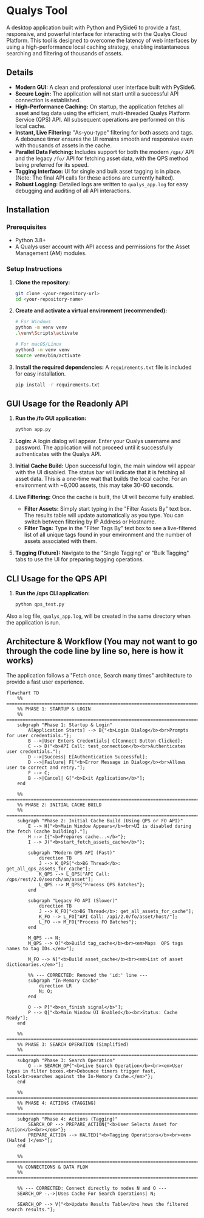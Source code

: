 # Qualys Tool

A desktop application built with Python and PySide6 to provide a fast, responsive, and powerful interface for interacting with the Qualys Cloud Platform. This tool is designed to overcome the latency of web interfaces by using a high-performance local caching strategy, enabling instantaneous searching and filtering of thousands of assets.

## Details

-   **Modern GUI:** A clean and professional user interface built with PySide6.
-   **Secure Login:** The application will not start until a successful API connection is established.
-   **High-Performance Caching:** On startup, the application fetches all asset and tag data using the efficient, multi-threaded Qualys Platform Service (QPS) API. All subsequent operations are performed on this local cache.
-   **Instant, Live Filtering:** "As-you-type" filtering for both assets and tags. A debounce timer ensures the UI remains smooth and responsive even with thousands of assets in the cache.
-   **Parallel Data Fetching:** Includes support for both the modern `/qps/` API and the legacy `/fo/` API for fetching asset data, with the QPS method being preferred for its speed.
-   **Tagging Interface:** UI for single and bulk asset tagging is in place. (Note: The final API calls for these actions are currently halted).
-   **Robust Logging:** Detailed logs are written to `qualys_app.log` for easy debugging and auditing of all API interactions.

## Installation

### Prerequisites

-   Python 3.8+
-   A Qualys user account with API access and permissions for the Asset Management (AM) modules.

### Setup Instructions

1.  **Clone the repository:**
    ```bash
    git clone <your-repository-url>
    cd <your-repository-name>
    ```

2.  **Create and activate a virtual environment (recommended):**
    ```bash
    # For Windows
    python -m venv venv
    .\venv\Scripts\activate

    # For macOS/Linux
    python3 -m venv venv
    source venv/bin/activate
    ```

3.  **Install the required dependencies:**
    A `requirements.txt` file is included for easy installation.
    ```bash
    pip install -r requirements.txt
    ```

## GUI Usage for the Readonly API

1.  **Run the /fo GUI application:**
    ```bash
    python app.py
    ```

2.  **Login:** A login dialog will appear. Enter your Qualys username and password. The application will not proceed until it successfully authenticates with the Qualys API.

3.  **Initial Cache Build:** Upon successful login, the main window will appear with the UI disabled. The status bar will indicate that it is fetching all asset data. This is a one-time wait that builds the local cache. For an environment with ~6,000 assets, this may take 30-60 seconds.

4.  **Live Filtering:** Once the cache is built, the UI will become fully enabled.
    -   **Filter Assets:** Simply start typing in the "Filter Assets By" text box. The results table will update automatically as you type. You can switch between filtering by IP Address or Hostname.
    -   **Filter Tags:** Type in the "Filter Tags By" text box to see a live-filtered list of all unique tags found in your environment and the number of assets associated with them.

5.  **Tagging (Future):** Navigate to the "Single Tagging" or "Bulk Tagging" tabs to use the UI for preparing tagging operations.

## CLI Usage for the QPS API

1.  **Run the /qps CLI application:**
    ```bash
    python qps_test.py
    ```
    
Also a log file, `qualys_app.log`, will be created in the same directory when the application is run.


## Architecture & Workflow (You may not want to go through the code line by line so, here is how it works)

The application follows a "Fetch once, Search many times" architecture to provide a fast user experience.

```mermaid
flowchart TD
    %% =======================================================================
    %% PHASE 1: STARTUP & LOGIN
    %% =======================================================================
    subgraph "Phase 1: Startup & Login"
        A[Application Starts] --> B{"<b>Login Dialog</b><br>Prompts for user credentials."};
        B -->|User Enters Credentials| C[Connect Button Clicked];
        C --> D("<b>API Call: test_connection</b><br>Authenticates user credentials.");
        D -->|Success| E[Authentication Successful];
        D -->|Failure| F["<b>Error Message in Dialog</b><br>Allows user to correct and retry."];
        F --> C;
        B -->|Cancel| G["<b>Exit Application</b>"];
    end

    %% =======================================================================
    %% PHASE 2: INITIAL CACHE BUILD
    %% =======================================================================
    subgraph "Phase 2: Initial Cache Build (Using QPS or FO API)"
        E --> H["<b>Main Window Appears</b><br>UI is disabled during the fetch (cache building)."];
        H --> I{"<b>Prepares cache...</b>"};
        I --> J("<b>start_fetch_assets_cache</b>");
        
        subgraph "Modern QPS API (Fast)"
            direction TB
            J --> K_QPS["<b>BG Thread</b>: get_all_qps_assets_for_cache"];
            K_QPS --> L_QPS["API Call: /qps/rest/2.0/search/am/asset"];
            L_QPS --> M_QPS{"Process QPS Batches"};
        end

        subgraph "Legacy FO API (Slower)"
            direction TB
            J --> K_FO["<b>BG Thread</b>: get_all_assets_for_cache"];
            K_FO --> L_FO["API Call: /api/2.0/fo/asset/host/"];
            L_FO --> M_FO{"Process FO Batches"};
        end
        
        M_QPS --> N;
        M_QPS --> O["<b>Build tag_cache</b><br><em>Maps  QPS tags names to tag IDs.</em>"];
        
        M_FO --> N["<b>Build asset_cache</b><br><em>List of asset dictionaries.</em>"];
        
        %% --- CORRECTED: Removed the 'id:' line ---
        subgraph "In-Memory Cache"
            direction LR
            N; O;
        end
        
        O --> P["<b>on_finish signal</b>"];
        P --> Q["<b>Main Window UI Enabled</b><br>Status: Cache Ready"];
    end

    %% =======================================================================
    %% PHASE 3: SEARCH OPERATION (Simplified)
    %% =======================================================================
    subgraph "Phase 3: Search Operation"
        Q --> SEARCH_OP{"<b>Live Search Operation</b><br><em>User types in filter boxes.<br>Debounce timers trigger fast, local<br>searches against the In-Memory Cache.</em>"};
    end

    %% =======================================================================
    %% PHASE 4: ACTIONS (TAGGING)
    %% =======================================================================
    subgraph "Phase 4: Actions (Tagging)"
        SEARCH_OP --> PREPARE_ACTION{"<b>User Selects Asset for Action</b><br></em>"};
        PREPARE_ACTION --> HALTED["<b>Tagging Operations</b><br><em>(Halted )</em>"];
    end

    %% =======================================================================
    %% CONNECTIONS & DATA FLOW
    %% =======================================================================
    
    %% --- CORRECTED: Connect directly to nodes N and O ---
    SEARCH_OP -.->|Uses Cache For Search Operations| N;

    SEARCH_OP --> V["<b>Update Results Table</b>s hows the filtered search results."];


```




